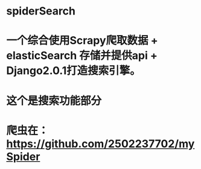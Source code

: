 # spiderSearch
# 一个综合使用Scrapy爬取数据 + elasticSearch 存储并提供api + Django2.0.1打造搜索引擎。
# 这个是搜索功能部分
# 爬虫在：https://github.com/2502237702/mySpider
